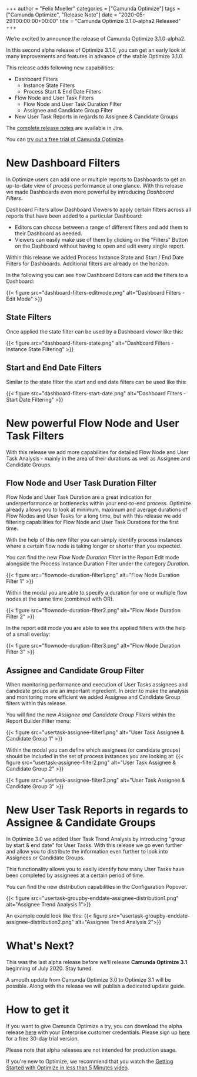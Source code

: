 +++
author = "Felix Mueller"
categories = ["Camunda Optimize"]
tags = ["Camunda Optimize", "Release Note"]
date = "2020-05-29T00:00:00+00:00"
title = "Camunda Optimize 3.1.0-alpha2 Released"
+++

We’re excited to announce the release of Camunda Optimize 3.1.0-alpha2.

In this second alpha release of Optimize 3.1.0, you can get an early look at many improvements and features in advance of the stable Optimize 3.1.0.

<!--more-->

This release adds following new capabilities:


* Dashboard Filters
  - Instance State Filters
  - Process Start & End Date Filters
* Flow Node and User Task Filters
  - Flow Node and User Task Duration Filter
  - Assignee and Candidate Group Filter
* New User Task Reports in regards to Assignee & Candidate Groups


The [complete release notes](https://jira.camunda.com/secure/ReleaseNote.jspa?projectId=10730&version=16095) are available in Jira.

You can [try out a free trial of Camunda Optimize](#how-to-get-it).

# New Dashboard Filters

In Optimize users can add one or multiple reports to Dashboards to get an up-to-date view of process performance at one glance.
With this release we made Dashboards even more powerful by introducing *Dashboard Filters*.

Dashboard Filters allow Dashboard Viewers to apply certain filters across all reports that have been added to a particular Dashboard:

- Editors can choose between a range of different filters and add them to their Dashboard as needed.
- Viewers can easily make use of them by clicking on the "Filters" Button on the Dashboard without having to open and edit every single report.

Within this release we added Process Instance State and Start / End Date Filters for Dashboards. Additional filters are already on the horizon.

In the following you can see how Dashboard Editors can add the filters to a Dashboard:

{{< figure src="dashboard-filters-editmode.png" alt="Dashboard Filters - Edit Mode" >}}

## State Filters

Once applied the state filter can be used by a Dashboard viewer like this:

{{< figure src="dashboard-filters-state.png" alt="Dashboard Filters - Instance State Filtering" >}}

## Start and End Date Filters

Similar to the state filter the start and end date filters can be used like this:

{{< figure src="dashboard-filters-start-date.png" alt="Dashboard Filters - Start Date Filtering" >}}

# New powerful Flow Node and User Task Filters

With this release we add more capabilities for detailed Flow Node and User Task Analysis - mainly in the area of their durations as well as Assignee and Candidate Groups.

## Flow Node and User Task Duration Filter

Flow Node and User Task Duration are a great indication for underperformance or bottlenecks within your end-to-end process.
Optimize already allows you to look at minimum, maximum and average durations of Flow Nodes and User Tasks for a long time, but with this release we add filtering capabilities for Flow Node and User Task Durations for the first time.

With the help of this new filter you can simply identify process instances where a certain flow node is taking longer or shorter than you expected.

You can find the new *Flow Node Duration Filter* in the Report Edit mode alongside the Process Instance Duration Filter under the category *Duration*.

{{< figure src="flownode-duration-filter1.png" alt="Flow Node Duration Filter 1" >}}

Within the modal you are able to specify a duration for one or multiple flow nodes at the same time (combined with OR).

{{< figure src="flownode-duration-filter2.png" alt="Flow Node Duration Filter 2" >}}

In the report edit mode you are able to see the applied filters with the help of a small overlay:

{{< figure src="flownode-duration-filter3.png" alt="Flow Node Duration Filter 3" >}}

## Assignee and Candidate Group Filter

When monitoring performance and execution of User Tasks assignees and candidate groups are an important ingredient.
In order to make the analysis and monitoring more efficient we added Assignee and Candidate Group filters within this release.

You will find the new *Assignee and Candidate Group Filters* within the Report Builder Filter menu:

{{< figure src="usertask-assignee-filter1.png" alt="User Task Assignee & Candidate Group 1" >}}

Within the modal you can define which assignees (or candidate groups) should be included in the set of process instances you are looking at:
{{< figure src="usertask-assignee-filter2.png" alt="User Task Assignee & Candidate Group 2" >}}


{{< figure src="usertask-assignee-filter3.png" alt="User Task Assignee & Candidate Group 3" >}}

# New User Task Reports in regards to Assignee & Candidate Groups

In Optimize 3.0 we added User Task Trend Analysis by introducing "group by start & end date" for User Tasks.
With this release we go even further and allow you to distribute the information even further to look into Assignees or Candidate Groups.

This functionality allows you to easily identify how many User Tasks have been completed by assignees at a certain period of time.

You can find the new distribution capabilities in the Configuration Popover.

{{< figure src="usertask-groupby-enddate-assignee-distribution1.png" alt="Assignee Trend Analysis 1">}}

An example could look like this:
{{< figure src="usertask-groupby-enddate-assignee-distribution2.png" alt="Assignee Trend Analysis 2">}}

# What's Next?

This was the last alpha release before we'll release **Camunda Optimize 3.1** beginning of July 2020. Stay tuned.

A smooth update from Camunda Optimize 3.0 to Optimize 3.1 will be possible. Along with the release we will publish a dedicated update guide.

# How to get it

If you want to give Camunda Optimize a try, you can download the alpha release [here](https://docs.camunda.org/enterprise/download/#camunda-optimize) with your Enterprise customer credentials. Please sign up [here](https://camunda.com/download/enterprise/) for a free 30-day trial version.

Please note that alpha releases are not intended for production usage.

If you're new to Optimize, we recommend that you watch the [Getting Started with Optimize in less than 5 Minutes video](https://camunda.com/learn/videos/getting-started-optimize/).
